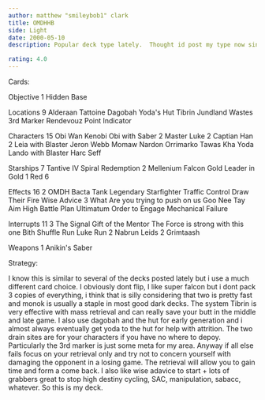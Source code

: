 ```yaml
---
author: matthew "smileybob1" clark
title: OMDHHB
side: Light
date: 2000-05-10
description: Popular deck type lately.  Thought id post my type now since the new CPI objective is gonna destroy this strategy

rating: 4.0
---
```

Cards: 

Objective 1
Hidden Base

Locations 9
Alderaan
Tattoine
Dagobah
Yoda's Hut
Tibrin
Jundland Wastes
3rd Marker
Rendevouz Point
Indicator

Characters 15
Obi Wan Kenobi
Obi with Saber
2 Master Luke
2 Captian Han
2 Leia with Blaster
Jeron Webb
Momaw Nardon
Orrimarko
Tawas Kha
Yoda
Lando with Blaster
Harc Seff

Starships 7
Tantive IV
Spiral
Redemption
2 Mellenium Falcon
Gold Leader in Gold 1
Red 6

Effects 16
2 OMDH
Bacta Tank
Legendary Starfighter
Traffic Control
Draw Their Fire
Wise Advice
3 What Are you trying to push on us
Goo Nee Tay
Aim High
Battle Plan
Ultimatum
Order to Engage
Mechanical Failure

Interrupts 11
3 The Signal
Gift of the Mentor
The Force is strong with this one
Bith Shuffle
Run Luke Run
2 Nabrun Leids
2 Grimtaash

Weapons 1
Anikin's Saber 

Strategy: 

I know this is similar to several of the decks posted lately but i use a much different card choice.  I obviously dont flip, I like super falcon but i dont pack 3 copies of everything, i think that is silly considering that two is pretty fast and monok is usually a staple in most good dark decks.  The system Tibrin is very effective with mass retrieval and can really save your butt in the middle and late game.  I also use dagobah and the hut for early generation and i almost always eventually get yoda to the hut for help with attrition.  The two drain sites are for your characters if you have no where to depoy.
Particularly the 3rd marker is just some meta for my area.  Anyway if all else fails focus on your retrieval only and try not to concern yourself with damaging the opponent in a losing game.	The retrieval will allow you to gain time and form a come back.  I also like wise adavice to start + lots of grabbers great to stop high destiny cycling, SAC, manipulation, sabacc, whatever.	So this is my deck. 